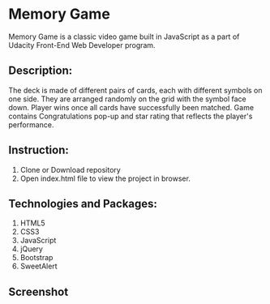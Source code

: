 # Memory Game

Memory Game is a classic video game built in JavaScript as a part of Udacity Front-End Web Developer program. 

## Description:
The deck is made of different pairs of cards, each with different symbols on one side. They are arranged randomly on the grid with the symbol face down. Player wins once all cards have successfully been matched. Game contains Congratulations pop-up and star rating that reflects the player's performance.

## Instruction:
1.	Clone or Download repository
2.	Open index.html file to view the project in browser.

## Technologies and Packages:
1.	HTML5
2.	CSS3
3.	JavaScript
4.	jQuery
5.	Bootstrap
6.	SweetAlert

## Screenshot



